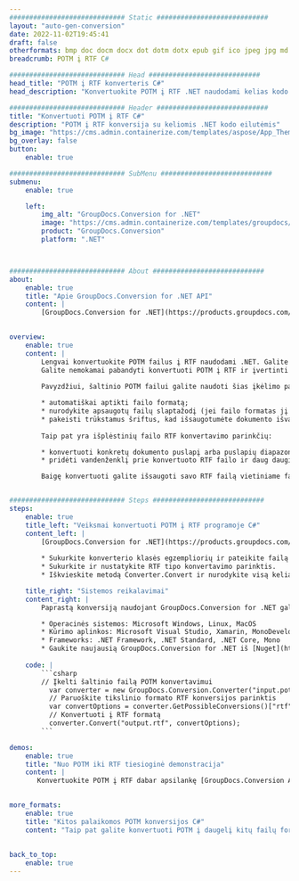 ```yaml
---
############################# Static ############################
layout: "auto-gen-conversion"
date: 2022-11-02T19:45:41
draft: false
otherformats: bmp doc docm docx dot dotm dotx epub gif ico jpeg jpg md odt ott pdf png psd rtf tex tif tiff txt xps
breadcrumb: POTM į RTF C#

############################# Head ############################
head_title: "POTM į RTF konverteris C#"
head_description: "Konvertuokite POTM į RTF .NET naudodami kelias kodo eilutes. Naudokite GroupDocs Document Conversion API norėdami konvertuoti daugiau nei 160 failų formatų."

############################# Header ############################
title: "Konvertuoti POTM į RTF C#"
description: "POTM į RTF konversija su keliomis .NET kodo eilutėmis"
bg_image: "https://cms.admin.containerize.com/templates/aspose/App_Themes/V3/images/bg/header1.png"
bg_overlay: false
button:
    enable: true

############################# SubMenu ############################
submenu:
    enable: true

    left:
        img_alt: "GroupDocs.Conversion for .NET"
        image: "https://cms.admin.containerize.com/templates/groupdocs/images/product-logos/90x90-noborder/groupdocs-conversion-net.png"
        product: "GroupDocs.Conversion"
        platform: ".NET"



############################# About ############################
about:
    enable: true
    title: "Apie GroupDocs.Conversion for .NET API"
    content: |
        [GroupDocs.Conversion for .NET](https://products.groupdocs.com/conversion/net/) gali būti naudojamas konvertuoti Microsoft Word, Excel, PowerPoint, PDF, Visio ir kitus formatus. GroupDocs.Conversion yra atskira API, tinkanti vidinėms ir vidinėms sistemoms, kur reikalingas didelis našumas. Tai nepriklauso nuo jokios programinės įrangos, tokios kaip „Microsoft“ ar „Open Office“.
    

overview:
    enable: true
    content: |
        Lengvai konvertuokite POTM failus į RTF naudodami .NET. Galite naudoti tik kelias C# kodo eilutes bet kurioje pasirinktoje platformoje, pvz., „Windows“, „Linux“, „MacOS“.
        Galite nemokamai pabandyti konvertuoti POTM į RTF ir įvertinti konversijos rezultatų kokybę. Kartu su paprastais failų konvertavimo scenarijais galite išbandyti sudėtingesnes parinktis įkelti šaltinio POTM failą ir išsaugoti išvesties RTF rezultatą. 
        
        Pavyzdžiui, šaltinio POTM failui galite naudoti šias įkėlimo parinktis:

        * automatiškai aptikti failo formatą;
        * nurodykite apsaugotų failų slaptažodį (jei failo formatas jį palaiko);
        * pakeisti trūkstamus šriftus, kad išsaugotumėte dokumento išvaizdą.
        
        Taip pat yra išplėstinių failo RTF konvertavimo parinkčių:

        * konvertuoti konkretų dokumento puslapį arba puslapių diapazoną;
        * pridėti vandenženklį prie konvertuoto RTF failo ir daug daugiau.

        Baigę konvertuoti galite išsaugoti savo RTF failą vietiniame failo kelyje arba bet kurioje trečiosios šalies saugykloje, pvz., FTP, Amazon S3, Google diske, Dropbox ir kt. Atkreipkite dėmesį – konvertuoti POTM į {{ TO}} nereikia įdiegti jokios papildomos programinės įrangos, pvz., MS Office, Open Office, Adobe Acrobat Reader ir kt.


############################# Steps ############################
steps:
    enable: true
    title_left: "Veiksmai konvertuoti POTM į RTF programoje C#"
    content_left: |
        [GroupDocs.Conversion for .NET](https://products.groupdocs.com/conversion/net/) leidžia kūrėjams lengvai konvertuoti POTM failą į RTF naudojant kelias kodo eilutes.
        
        * Sukurkite konverterio klasės egzempliorių ir pateikite failą POTM su visu keliu
        * Sukurkite ir nustatykite RTF tipo konvertavimo parinktis.
        * Iškvieskite metodą Converter.Convert ir nurodykite visą kelią bei formatą (RTF) kaip parametrą

    title_right: "Sistemos reikalavimai"
    content_right: |
        Paprastą konversiją naudojant GroupDocs.Conversion for .NET galima atlikti vos keliais paprastais veiksmais. Mūsų API palaiko visos pagrindinės platformos ir operacinės sistemos. Prieš vykdydami toliau pateiktą kodą, įsitikinkite, kad jūsų sistemoje yra įdiegtos šios būtinosios sąlygos.

        * Operacinės sistemos: Microsoft Windows, Linux, MacOS
        * Kūrimo aplinkos: Microsoft Visual Studio, Xamarin, MonoDevelop
        * Frameworks: .NET Framework, .NET Standard, .NET Core, Mono
        * Gaukite naujausią GroupDocs.Conversion for .NET iš [Nuget](https://www.nuget.org/packages/groupdocs.conversion)
         
    code: |
        ```csharp    
        // Įkelti šaltinio failą POTM konvertavimui
          var converter = new GroupDocs.Conversion.Converter("input.potm");
          // Paruoškite tikslinio formato RTF konversijos parinktis
          var convertOptions = converter.GetPossibleConversions()["rtf"].ConvertOptions;
          // Konvertuoti į RTF formatą
          converter.Convert("output.rtf", convertOptions);
        ```

demos:
    enable: true
    title: "Nuo POTM iki RTF tiesioginė demonstracija"
    content: |
       Konvertuokite POTM į RTF dabar apsilankę [GroupDocs.Conversion App](https://products.groupdocs.app/conversion/family) svetainėje. Internetinė demonstracinė versija turi šiuos privalumus
          

more_formats:
    enable: true
    title: "Kitos palaikomos POTM konversijos C#"
    content: "Taip pat galite konvertuoti POTM į daugelį kitų failų formatų. Žiūrėkite žemiau esantį sąrašą."
       
       
back_to_top:
    enable: true
---
```

